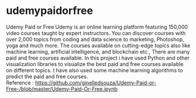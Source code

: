 # udemypaidorfree
Udemy Paid or Free
Udemy is an online learning platform featuring 150,000 video courses taught by expert instructors. You can discover courses with over 2,000 topics from coding and data science to marketing, Photoshop, yoga and much more. The courses available on cutting-edge topics also like machine learning, artificial intelligence, and blockchain etc., There are many paid and free courses available. In this project i have used Python and other visualization libraries to visualize the best paid and free courses available on different topics. I have also used some machine learning algorithms to predict the paid and free courses.<br>
Reference : https://github.com/ginelledsouza/Udemy-Paid-or-Free-/blob/master/Udemy-Paid-Or-Free.ipynb
